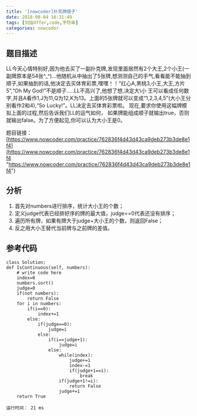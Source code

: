 ```yaml
---
title: '[nowcoder]扑克牌顺子'
date: 2018-08-04 16:31:49
tags: [剑指Offer,code,字符串]
categories: nowcoder
---
```


## 题目描述

LL今天心情特别好,因为他去买了一副扑克牌,发现里面居然有2个大王,2个小王(一副牌原本是54张^_^)...他随机从中抽出了5张牌,想测测自己的手气,看看能不能抽到顺子,如果抽到的话,他决定去买体育彩票,嘿嘿！！“红心A,黑桃3,小王,大王,方片5”,“Oh My God!”不是顺子.....LL不高兴了,他想了想,决定大\小 王可以看成任何数字,并且A看作1,J为11,Q为12,K为13。上面的5张牌就可以变成“1,2,3,4,5”(大小王分别看作2和4),“So Lucky!”。LL决定去买体育彩票啦。 现在,要求你使用这幅牌模拟上面的过程,然后告诉我们LL的运气如何， 如果牌能组成顺子就输出true，否则就输出false。为了方便起见,你可以认为大小王是0。

题目链接： [https://www.nowcoder.com/practice/762836f4d43d43ca9deb273b3de8e1f4](https://www.nowcoder.com/practice/762836f4d43d43ca9deb273b3de8e1f4 "https://www.nowcoder.com/practice/762836f4d43d43ca9deb273b3de8e1f4")

<!-- more -->

## 分析

1. 首先对numbers进行排序，统计大小王的个数；
2. 定义judge代表已经排好序的牌的最大值，judge==0代表还没有排序；
3. 遍历所有牌，如果有牌大于judge+大小王的个数，则返回False；
4. 反之用大小王替代当前牌与之前牌的差值。

## 参考代码

	class Solution:
    def IsContinuous(self, numbers):
        # write code here
        index=0
        numbers.sort()
        judge=0
        if(not numbers):
            return False
        for i in numbers:
            if(i==0):
                index+=1
            else:
                if(judge==0):
                    judge=i
                else:
                    if(i==judge+1):
                        judge=i
                    else:
                        while(index):
                            judge+=1
                            index-=1
                            if(judge+1==i):
                                break
                        if(judge+1!=i):
                            return False
                        judge+=1
        return True

	运行时间： 21 ms